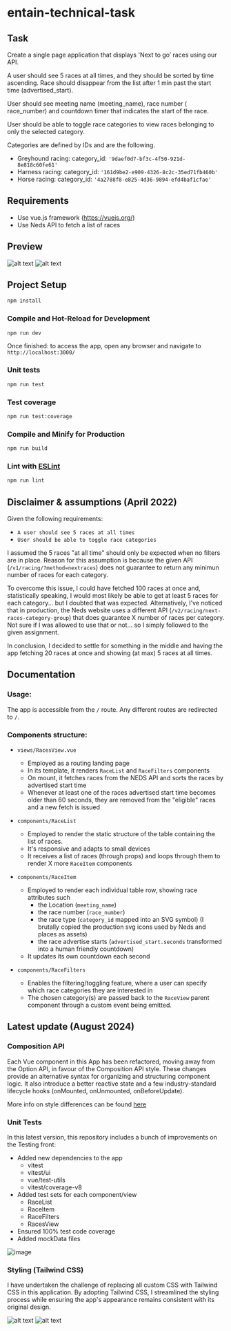 # entain-technical-task

## Task

Create a single page application that displays 'Next to go’ races using our API.

A user should see 5 races at all times, and they should be sorted by time ascending. Race should disappear from the list after 1 min past the start time (​advertised_start).

User should see meeting name (​meeting_name), race number (​race_number) and countdown timer that indicates the start of the race.

User should be able to toggle race categories to view races belonging to only the selected category.

Categories are defined by IDs and are the following.

- Greyhound racing: ​category_id: `'9daef0d7-bf3c-4f50-921d-8e818c60fe61'`
- Harness racing: ​category_id: `'161d9be2-e909-4326-8c2c-35ed71fb460b'`
- Horse racing: ​category_id: `'4a2788f8-e825-4d36-9894-efd4baf1cfae'`

## Requirements

- Use vue.js framework (​https://vuejs.org/​)
- Use Neds API to fetch a list of races

## Preview

![alt text](https://github.com/ironest/entain-technical-task/blob/screenshots/screenshots/desktop.png?raw=true)
![alt text](https://github.com/ironest/entain-technical-task/blob/screenshots/screenshots/mobile.png?raw=true)

## Project Setup

```sh
npm install
```

### Compile and Hot-Reload for Development

```sh
npm run dev
```

Once finished: to access the app, open any browser and navigate to `http://localhost:3000/`

### Unit tests

```sh
npm run test
```

### Test coverage

```sh
npm run test:coverage
```

### Compile and Minify for Production

```sh
npm run build
```

### Lint with [ESLint](https://eslint.org/)

```sh
npm run lint
```

## Disclaimer & assumptions (April 2022)

Given the following requirements:

- `A user should see 5 races at all times`
- `User should be able to toggle race categories`

I assumed the 5 races "at all time" should only be expected when no filters are in place. Reason for this assumption is because the given API (`/v1/racing/?method=nextraces`) does not guarantee to return any minimun number of races for each category.

To overcome this issue, I could have fetched 100 races at once and, statistically speaking, I would most likely be able to get at least 5 races for each category... but I doubted that was expected. Alternatively, I've noticed that in production, the Neds website uses a different API (`/v2/racing/next-races-category-group`) that does guarantee X number of races per category. Not sure if I was allowed to use that or not... so I simply followed to the given assignment.

In conclusion, I decided to settle for something in the middle and having the app fetching 20 races at once and showing (at max) 5 races at all times.

## Documentation

### Usage:

The app is accessible from the `/` route.
Any different routes are redirected to `/`.

### Components structure:

- `views/RacesView.vue`

  - Employed as a routing landing page
  - In its template, it renders `RaceList` and `RaceFilters` components
  - On mount, it fetches races from the NEDS API and sorts the races by advertised start time
  - Whenever at least one of the races advertised start time becomes older than 60 seconds, they are removed from the "eligible" races and a new fetch is issued

- `components/RaceList`

  - Employed to render the static structure of the table containing the list of races.
  - It's responsive and adapts to small devices
  - It receives a list of races (through props) and loops through them to render X more `RaceItem` components

- `components/RaceItem`

  - Employed to render each individual table row, showing race attributes such
    - the Location (`meeting_name`)
    - the race number (`race_number`)
    - the race type (`category_id` mapped into an SVG symbol) (I brutally copied the production svg icons used by Neds and places as assets)
    - the race advertise starts (`advertised_start.seconds` transformed into a human friendly countdown)
  - It updates its own countdown each second

- `components/RaceFilters`

  - Enables the filtering/toggling feature, where a user can specify which race categories they are interested in
  - The chosen category(s) are passed back to the `RaceView` parent component through a custom event being emitted.

## Latest update (August 2024)

### Composition API

Each Vue component in this App has been refactored, moving away from the Option API, in favour of the Composition API style. These changes provide an alternative syntax for organizing and structuring component logic. It also introduce a better reactive state and a few industry-standard lifecycle hooks (onMounted, onUnmounted, onBeforeUpdate).

More info on style differences can be found [here](https://vuejs.org/guide/introduction.html#api-styles)

### Unit Tests

In this latest version, this repository includes a bunch of improvements on the Testing front:

- Added new dependencies to the app
  - vitest
  - vitest/ui
  - vue/test-utils
  - vitest/coverage-v8
- Added test sets for each component/view
  - RaceList
  - RaceItem
  - RaceFilters
  - RacesView
- Ensured 100% test code coverage
- Added mockData files

![image](https://github.com/user-attachments/assets/83ed5ebf-3783-461b-b73e-3312da347b49)

### Styling (Tailwind CSS)

I have undertaken the challenge of replacing all custom CSS with Tailwind CSS in this application. By adopting Tailwind CSS, I streamlined the styling process while ensuring the app's appearance remains consistent with its original design.

![alt text](https://github.com/ironest/entain-technical-task/blob/screenshots/screenshots/desktop-v2.png?raw=true)
![alt text](https://github.com/ironest/entain-technical-task/blob/screenshots/screenshots/mobile-v2.png?raw=true)

